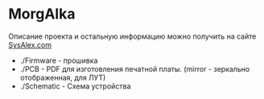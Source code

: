 MorgAlka
========

Описание проекта и остальную информацию можно получить на сайте [SysAlex.com](https://sysalex.com)

* ./Firmware - прошивка
* ./PCB - PDF для изготовления печатной платы. (mirror - зеркально отображенная, для ЛУТ)
* ./Schematic - Схема устройства
